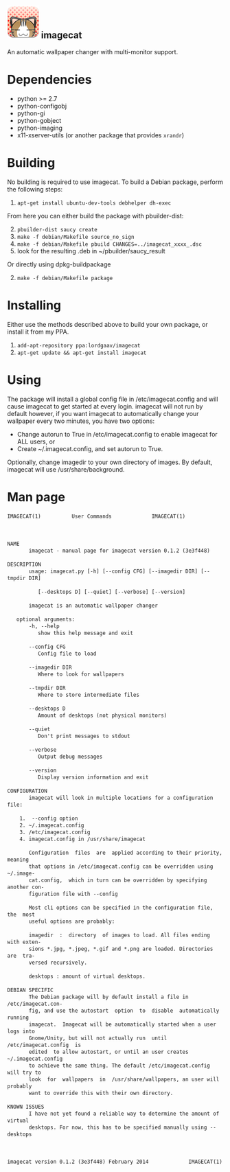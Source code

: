 ![imagecat :3](https://github.com/LordGaav/imagecat/blob/develop/icons/imagecat_72.png?raw=true "imagecat :3")
imagecat
--------

An automatic wallpaper changer with multi-monitor support.

Dependencies
============

* python >= 2.7
* python-configobj
* python-gi
* python-gobject
* python-imaging
* x11-xserver-utils (or another package that provides `xrandr`)

Building
========

No building is required to use imagecat. To build a Debian package, perform the following steps:

1. `apt-get install ubuntu-dev-tools debhelper dh-exec`

From here you can either build the package with pbuilder-dist:

2. `pbuilder-dist saucy create`
3. `make -f debian/Makefile source_no_sign`
4. `make -f debian/Makefile pbuild CHANGES=../imagecat_xxxx_.dsc`
5. look for the resulting .deb in ~/pbuilder/saucy_result

Or directly using dpkg-buildpackage

2. `make -f debian/Makefile package`


Installing
==========

Either use the methods described above to build your own package, or install it from my PPA.

1. `add-apt-repository ppa:lordgaav/imagecat`
2. `apt-get update && apt-get install imagecat`

Using
=====

The package will install a global config file in /etc/imagecat.config and will cause imagecat to get started at every login. imagecat will not run by default however, if you want imagecat to automatically change your wallpaper every two minutes, you have two options:

* Change autorun to True in /etc/imagecat.config to enable imagecat for ALL users, or
* Create ~/.imagecat.config, and set autorun to True.

Optionally, change imagedir to your own directory of images. By default, imagecat will use /usr/share/background.

Man page
========
```
IMAGECAT(1)			 User Commands			   IMAGECAT(1)



NAME
       imagecat - manual page for imagecat version 0.1.2 (3e3f448)

DESCRIPTION
       usage: imagecat.py [-h] [--config CFG] [--imagedir DIR] [--tmpdir DIR]

	      [--desktops D] [--quiet] [--verbose] [--version]

       imagecat is an automatic wallpaper changer

   optional arguments:
       -h, --help
	      show this help message and exit

       --config CFG
	      Config file to load

       --imagedir DIR
	      Where to look for wallpapers

       --tmpdir DIR
	      Where to store intermediate files

       --desktops D
	      Amount of desktops (not physical monitors)

       --quiet
	      Don't print messages to stdout

       --verbose
	      Output debug messages

       --version
	      Display version information and exit

CONFIGURATION
       imagecat will look in multiple locations for a configuration file:

	1.  --config option
	2. ~/.imagecat.config
	3. /etc/imagecat.config
	4. imagecat.config in /usr/share/imagecat

       Configuration  files  are  applied according to their priority, meaning
       that options in /etc/imagecat.config can be overridden using  ~/.image-
       cat.config,  which in turn can be overridden by specifying another con-
       figuration file with --config

       Most cli options can be specified in the configuration file,  the  most
       useful options are probably:

       imagedir  :  directory  of images to load. All files ending with exten-
       sions *.jpg, *.jpeg, *.gif and *.png are loaded. Directories  are  tra-
       versed recursively.

       desktops : amount of virtual desktops.

DEBIAN SPECIFIC
       The Debian package will by default install a file in /etc/imagecat.con-
       fig, and use the autostart  option  to  disable	automatically  running
       imagecat.  Imagecat will be automatically started when a user logs into
       Gnome/Unity, but will not actually run  until  /etc/imagecat.config  is
       edited  to allow autostart, or until an user creates ~/.imagecat.config
       to achieve the same thing. The default /etc/imagecat.config will try to
       look  for  wallpapers  in  /usr/share/wallpapers, an user will probably
       want to override this with their own directory.

KNOWN ISSUES
       I have not yet found a reliable way to determine the amount of  virtual
       desktops. For now, this has to be specified manually using --desktops



imagecat version 0.1.2 (3e3f448) February 2014			   IMAGECAT(1)
```
